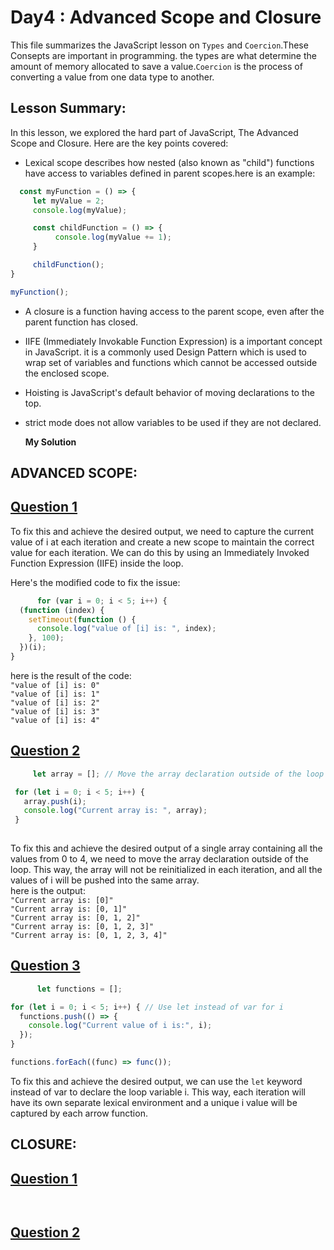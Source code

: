 
# Day4 : Advanced Scope and Closure
This file summarizes the JavaScript lesson on `Types` and `Coercion`.These Consepts are important in programming. the types are what determine the amount of memory allocated to save a value.`Coercion` is the process of converting a value from one data type to another. 

## Lesson Summary:
In this lesson, we explored the hard part of JavaScript, The Advanced Scope and Closure. Here are the key points covered:

* Lexical scope describes how nested (also known as "child") functions have access to variables defined in parent scopes.here is an example:
```jsx
  const myFunction = () => {
     let myValue = 2;
     console.log(myValue);

     const childFunction = () => {
          console.log(myValue += 1);
     }

     childFunction();
}

myFunction();
```
* A closure is a function having access to the parent scope, even after the parent function has closed.
* IIFE (Immediately Invokable Function Expression) is a important concept in JavaScript. it is a commonly used Design Pattern which is used to wrap set of variables and functions which cannot be accessed outside the enclosed scope.
* Hoisting is JavaScript's default behavior of moving declarations to the top.
* strict mode does not allow variables to be used if they are not declared.
  

  **My Solution**   
## ADVANCED SCOPE:
## [Question 1](https://github.com/orjwan-alrajaby/gsg-expressjs-backend-training-2023/blob/main/learning-sprint-1/week3-day4-tasks/tasks.md)

To fix this and achieve the desired output, we need to capture the current value of i at each iteration and create a new scope to maintain the correct value for each iteration. We can do this by using an Immediately Invoked Function Expression (IIFE) inside the loop.

Here's the modified code to fix the issue:
```jsx
      for (var i = 0; i < 5; i++) {
  (function (index) {
    setTimeout(function () {
      console.log("value of [i] is: ", index);
    }, 100);
  })(i);
}

```
here is the result of the code:   
`"value of [i] is: 0"`  
`"value of [i] is: 1"`  
`"value of [i] is: 2"`  
`"value of [i] is: 3"`  
`"value of [i] is: 4"`  

## [Question 2](https://github.com/orjwan-alrajaby/gsg-expressjs-backend-training-2023/blob/main/learning-sprint-1/week3-day4-tasks/tasks.md)

```jsx
     let array = []; // Move the array declaration outside of the loop

 for (let i = 0; i < 5; i++) {
   array.push(i);
   console.log("Current array is: ", array);
 }
 
```
To fix this and achieve the desired output of a single array containing all the values from 0 to 4, we need to move the array declaration outside of the loop. This way, the array will not be reinitialized in each iteration, and all the values of i will be pushed into the same array.  
here is the output:  
`"Current array is: [0]"`  
`"Current array is: [0, 1]"`  
`"Current array is: [0, 1, 2]"`  
`"Current array is: [0, 1, 2, 3]"`  
`"Current array is: [0, 1, 2, 3, 4]"`  

## [Question 3](https://github.com/orjwan-alrajaby/gsg-expressjs-backend-training-2023/blob/main/learning-sprint-1/week3-day4-tasks/tasks.md)

```jsx
      let functions = [];

for (let i = 0; i < 5; i++) { // Use let instead of var for i
  functions.push(() => {
    console.log("Current value of i is:", i);
  });
}

functions.forEach((func) => func());

```
To fix this and achieve the desired output, we can use the `let` keyword instead of var to declare the loop variable i. This way, each iteration will have its own separate lexical environment and a unique i value will be captured by each arrow function.


## CLOSURE:
## [Question 1](https://github.com/orjwan-alrajaby/gsg-expressjs-backend-training-2023/blob/main/learning-sprint-1/week3-day4-tasks/tasks.md)

```jsx
      
```
## [Question 2](https://github.com/orjwan-alrajaby/gsg-expressjs-backend-training-2023/blob/main/learning-sprint-1/week3-day4-tasks/tasks.md)

```jsx
      
```
